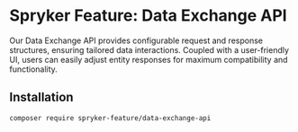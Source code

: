 # Spryker Feature: Data Exchange API

Our Data Exchange API provides configurable request and response structures, ensuring tailored data interactions. Coupled with a user-friendly UI, users can easily adjust entity responses for maximum compatibility and functionality.

## Installation

```
composer require spryker-feature/data-exchange-api
```
